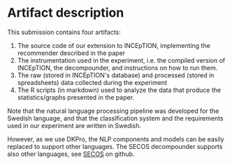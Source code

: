 # Artifact description
This submission contains four artifacts:

1. The source code of our extension to INCEpTION, implementing the recommender described in the paper
2. The instrumentation used in the experiment, i.e. the compiled version of INCEpTION, the decompounder, and instructions on how to run them.
3. The raw (stored in INCEpTION's database) and processed (stored in spreadsheets) data collected during the experiment
4. The R scripts (in markdown) used to analyze the data that produce the statistics/graphs presented in the paper.

Note that the natural language processing pipeline was developed for the Swedish language, and that the classification system and the requirements used in our experiment are written in Swedish.

However, as we use DKPro, the NLP components and models can be easily replaced to support other languages. The SECOS decompounder supports also other languages, see [SECOS](https://github.com/riedlma/SECOS) on github.
